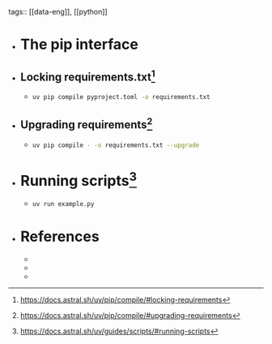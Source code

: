 tags:: [[data-eng]], [[python]]

- # The pip interface
- ## Locking requirements.txt[^1]
	- ```bash
	  uv pip compile pyproject.toml -o requirements.txt
	  ```
- ## Upgrading requirements[^2]
	- ```bash
	  uv pip compile - -o requirements.txt --upgrade
	  ```
- # Running scripts[^3]
	- ```bash
	  uv run example.py
	  ```
- # References
	- [^1]: https://docs.astral.sh/uv/pip/compile/#locking-requirements
	- [^2]: https://docs.astral.sh/uv/pip/compile/#upgrading-requirements
	- [^3]: https://docs.astral.sh/uv/guides/scripts/#running-scripts